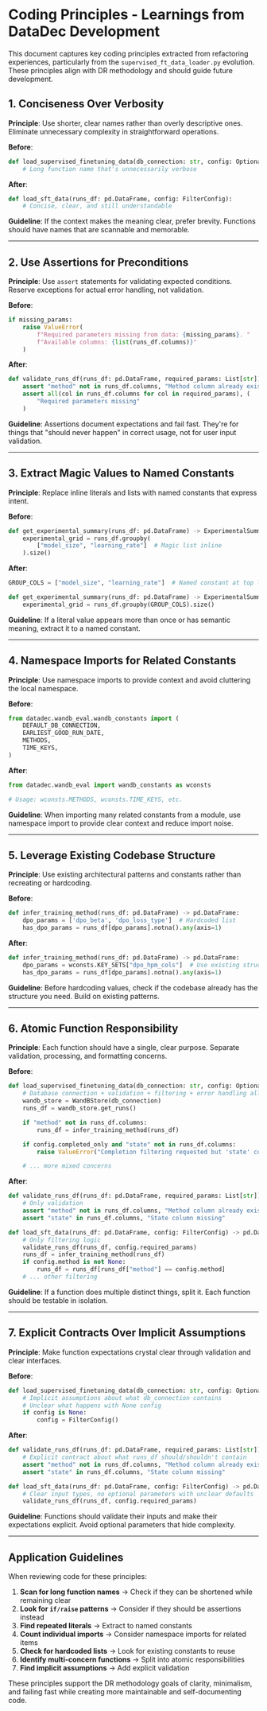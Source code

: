# Coding Principles - Learnings from DataDec Development

This document captures key coding principles extracted from refactoring experiences, particularly from the `supervised_ft_data_loader.py` evolution. These principles align with DR methodology and should guide future development.

## 1. Conciseness Over Verbosity

**Principle**: Use shorter, clear names rather than overly descriptive ones. Eliminate unnecessary complexity in straightforward operations.

**Before**:
```python
def load_supervised_finetuning_data(db_connection: str, config: Optional[FilterConfig] = None):
    # Long function name that's unnecessarily verbose
```

**After**:
```python
def load_sft_data(runs_df: pd.DataFrame, config: FilterConfig):
    # Concise, clear, and still understandable
```

**Guideline**: If the context makes the meaning clear, prefer brevity. Functions should have names that are scannable and memorable.

---

## 2. Use Assertions for Preconditions

**Principle**: Use `assert` statements for validating expected conditions. Reserve exceptions for actual error handling, not validation.

**Before**:
```python
if missing_params:
    raise ValueError(
        f"Required parameters missing from data: {missing_params}. "
        f"Available columns: {list(runs_df.columns)}"
    )
```

**After**:
```python
def validate_runs_df(runs_df: pd.DataFrame, required_params: List[str]):
    assert "method" not in runs_df.columns, "Method column already exists"
    assert all(col in runs_df.columns for col in required_params), (
        "Required parameters missing"
    )
```

**Guideline**: Assertions document expectations and fail fast. They're for things that "should never happen" in correct usage, not for user input validation.

---

## 3. Extract Magic Values to Named Constants

**Principle**: Replace inline literals and lists with named constants that express intent.

**Before**:
```python
def get_experimental_summary(runs_df: pd.DataFrame) -> ExperimentalSummary:
    experimental_grid = runs_df.groupby(
        ["model_size", "learning_rate"]  # Magic list inline
    ).size()
```

**After**:
```python
GROUP_COLS = ["model_size", "learning_rate"]  # Named constant at top level

def get_experimental_summary(runs_df: pd.DataFrame) -> ExperimentalSummary:
    experimental_grid = runs_df.groupby(GROUP_COLS).size()
```

**Guideline**: If a literal value appears more than once or has semantic meaning, extract it to a named constant.

---

## 4. Namespace Imports for Related Constants

**Principle**: Use namespace imports to provide context and avoid cluttering the local namespace.

**Before**:
```python
from datadec.wandb_eval.wandb_constants import (
    DEFAULT_DB_CONNECTION,
    EARLIEST_GOOD_RUN_DATE,
    METHODS,
    TIME_KEYS,
)
```

**After**:
```python
from datadec.wandb_eval import wandb_constants as wconsts

# Usage: wconsts.METHODS, wconsts.TIME_KEYS, etc.
```

**Guideline**: When importing many related constants from a module, use namespace import to provide clear context and reduce import noise.

---

## 5. Leverage Existing Codebase Structure

**Principle**: Use existing architectural patterns and constants rather than recreating or hardcoding.

**Before**:
```python
def infer_training_method(runs_df: pd.DataFrame) -> pd.DataFrame:
    dpo_params = ['dpo_beta', 'dpo_loss_type']  # Hardcoded list
    has_dpo_params = runs_df[dpo_params].notna().any(axis=1)
```

**After**:
```python
def infer_training_method(runs_df: pd.DataFrame) -> pd.DataFrame:
    dpo_params = wconsts.KEY_SETS["dpo_hpm_cols"]  # Use existing structure
    has_dpo_params = runs_df[dpo_params].notna().any(axis=1)
```

**Guideline**: Before hardcoding values, check if the codebase already has the structure you need. Build on existing patterns.

---

## 6. Atomic Function Responsibility

**Principle**: Each function should have a single, clear purpose. Separate validation, processing, and formatting concerns.

**Before**:
```python
def load_supervised_finetuning_data(db_connection: str, config: Optional[FilterConfig] = None):
    # Database connection + validation + filtering + error handling all mixed
    wandb_store = WandBStore(db_connection)
    runs_df = wandb_store.get_runs()

    if "method" not in runs_df.columns:
        runs_df = infer_training_method(runs_df)

    if config.completed_only and "state" not in runs_df.columns:
        raise ValueError("Completion filtering requested but 'state' column missing.")

    # ... more mixed concerns
```

**After**:
```python
def validate_runs_df(runs_df: pd.DataFrame, required_params: List[str]):
    # Only validation
    assert "method" not in runs_df.columns, "Method column already exists"
    assert "state" in runs_df.columns, "State column missing"

def load_sft_data(runs_df: pd.DataFrame, config: FilterConfig) -> pd.DataFrame:
    # Only filtering logic
    validate_runs_df(runs_df, config.required_params)
    runs_df = infer_training_method(runs_df)
    if config.method is not None:
        runs_df = runs_df[runs_df["method"] == config.method]
    # ... other filtering
```

**Guideline**: If a function does multiple distinct things, split it. Each function should be testable in isolation.

---

## 7. Explicit Contracts Over Implicit Assumptions

**Principle**: Make function expectations crystal clear through validation and clear interfaces.

**Before**:
```python
def load_supervised_finetuning_data(db_connection: str, config: Optional[FilterConfig] = None):
    # Implicit assumptions about what db_connection contains
    # Unclear what happens with None config
    if config is None:
        config = FilterConfig()
```

**After**:
```python
def validate_runs_df(runs_df: pd.DataFrame, required_params: List[str]):
    # Explicit contract about what runs_df should/shouldn't contain
    assert "method" not in runs_df.columns, "Method column already exists"
    assert "state" in runs_df.columns, "State column missing"

def load_sft_data(runs_df: pd.DataFrame, config: FilterConfig) -> pd.DataFrame:
    # Clear input types, no optional parameters with unclear defaults
    validate_runs_df(runs_df, config.required_params)
```

**Guideline**: Functions should validate their inputs and make their expectations explicit. Avoid optional parameters that hide complexity.

---

## Application Guidelines

When reviewing code for these principles:

1. **Scan for long function names** → Check if they can be shortened while remaining clear
2. **Look for `if/raise` patterns** → Consider if they should be assertions instead
3. **Find repeated literals** → Extract to named constants
4. **Count individual imports** → Consider namespace imports for related items
5. **Check for hardcoded lists** → Look for existing constants to reuse
6. **Identify multi-concern functions** → Split into atomic responsibilities
7. **Find implicit assumptions** → Add explicit validation

These principles support the DR methodology goals of clarity, minimalism, and failing fast while creating more maintainable and self-documenting code.